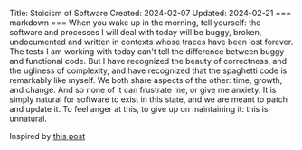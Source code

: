 Title: Stoicism of Software
Created: 2024-02-07
Updated: 2024-02-21
=== markdown ===
When you wake up in the morning, tell yourself: the software and processes I
will deal with today will be buggy, broken, undocumented and written in
contexts whose traces have been lost forever. The tests I am working with today
can't tell the difference between buggy and functional code. But I have
recognized the beauty of correctness, and the ugliness of complexity, and have
recognized that the spaghetti code is remarkably like myself. We both share
aspects of the other: time, growth, and change. And so none of it can frustrate
me, or give me anxiety. It is simply natural for software to exist in this
state, and we are meant to patch and update it. To feel anger at this, to give
up on maintaining it: this is unnatural.

Inspired by [this post](https://jurgen.si/posts/stoicism-for-developers/)

